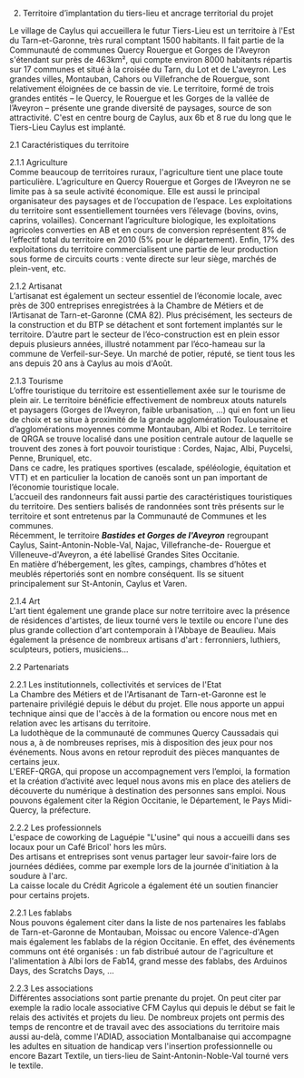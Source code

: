2. Territoire d’implantation du tiers-lieu et ancrage territorial du projet  

Le village de Caylus qui accueillera le futur Tiers-Lieu est un territoire à l'Est du Tarn-et-Garonne, très rural comptant 1500 habitants. Il fait partie de la Communauté de communes Quercy Rouergue et Gorges de l'Aveyron s'étendant sur près de 463km², qui compte environ 8000 habitants répartis sur 17 communes et situé à la croisée du Tarn, du Lot et de L'aveyron. Les grandes villes, Montauban, Cahors ou Villefranche de Rouergue, sont relativement éloignées de ce bassin de vie. Le territoire, formé de trois grandes entités – le Quercy, le Rouergue et les Gorges de la vallée de l’Aveyron – présente une grande diversité de paysages, source de son attractivité.  C'est en centre bourg de Caylus, aux 6b et 8 rue du long que le Tiers-Lieu Caylus est implanté.

2.1 Caractéristiques du territoire  

2.1.1 Agriculture  
Comme beaucoup de territoires ruraux, l'agriculture tient une place toute particulière. L’agriculture en Quercy Rouergue et Gorges de l’Aveyron ne se limite pas à sa seule activité économique. Elle est aussi le principal organisateur des paysages et de l’occupation de l’espace. Les exploitations du territoire sont essentiellement tournées vers l’élevage (bovins, ovins, caprins, volailles). Concernant l’agriculture biologique, les exploitations agricoles converties en AB et en cours de conversion représentent 8% de l’effectif total du territoire en 2010 (5% pour le département). Enfin, 17% des exploitations du territoire commercialisent une partie de leur production sous forme de circuits courts : vente directe sur leur siège, marchés de plein-vent, etc. 

2.1.2 Artisanat  
L’artisanat est également un secteur essentiel de l’économie locale, avec près de 300 entreprises enregistrées à la Chambre de Métiers et de l’Artisanat de Tarn-et-Garonne (CMA 82). Plus précisément, les secteurs de la construction et du BTP se détachent et sont fortement implantés sur le territoire. D’autre part le secteur de l’éco-construction est en plein essor depuis plusieurs années, illustré notamment par l’éco-hameau sur la commune de Verfeil-sur-Seye. Un marché de potier, réputé, se tient tous les ans depuis 20 ans à Caylus au mois d'Août. 

2.1.3 Tourisme  
L’offre touristique du territoire est essentiellement axée sur le tourisme de plein air. Le territoire bénéficie effectivement de nombreux atouts naturels et paysagers (Gorges de l’Aveyron, faible urbanisation, …) qui en font un lieu de choix et se situe à proximité de la grande agglomération Toulousaine et d’agglomérations moyennes comme Montauban, Albi et Rodez. Le territoire de QRGA se trouve localisé dans une position centrale autour de laquelle se trouvent des zones à fort pouvoir touristique : Cordes, Najac, Albi, Puycelsi, Penne, Bruniquel, etc.  
Dans ce cadre, les pratiques sportives (escalade, spéléologie, équitation et VTT) et en particulier la location de canoës sont un pan important de l’économie touristique locale.  
L’accueil des randonneurs fait aussi partie des caractéristiques touristiques du territoire. Des sentiers balisés de randonnées sont très présents sur le territoire et sont entretenus par la Communauté de Communes et les communes.  
Récemment, le territoire ***Bastides et Gorges de l'Aveyron*** regroupant Caylus, Saint-Antonin-Noble-Val, Najac, Villefranche-de- Rouergue et Villeneuve-d'Aveyron, a été labellisé Grandes Sites Occitanie.  
En matière d’hébergement, les gîtes, campings, chambres d’hôtes et meublés répertoriés sont en nombre conséquent. Ils se situent principalement sur St-Antonin, Caylus et Varen.

2.1.4 Art  
L'art tient également une grande place sur notre territoire avec la présence de résidences d'artistes, de lieux tourné vers le textile ou encore l'une des plus grande collection d'art contemporain à l'Abbaye de Beaulieu. Mais également la présence de nombreux artisans d'art : ferronniers, luthiers, sculpteurs, potiers, musiciens...

2.2 Partenariats  

2.2.1 Les institutionnels, collectivités et services de l'Etat   
La Chambre des Métiers et de l'Artisanant de Tarn-et-Garonne est le partenaire privilégié depuis le début du projet. Elle nous apporte un appui technique ainsi que de l'accès à de la formation ou encore nous met en relation avec les artisans du territoire.  
La ludothèque de la communauté de communes Quercy Caussadais qui nous a, à de nombreuses reprises, mis à disposition des jeux pour nos événements. Nous avons en retour reproduit des pièces manquantes de certains jeux.  
L'EREF-QRGA, qui propose un accompagnement vers l’emploi, la formation et la création d’activité avec lequel nous avons mis en place des ateliers de découverte du numérique à destination des personnes sans emploi.
Nous pouvons également citer la Région Occitanie, le Département, le Pays Midi-Quercy, la préfecture.

2.2.2 Les professionnels  
L'espace de coworking de Laguépie "L'usine" qui nous a accueilli dans ses locaux pour un Café Bricol' hors les mûrs.  
Des artisans et entreprises sont venus partager leur savoir-faire lors de journées dédiées, comme par exemple lors de la journée d'initiation à la soudure à l'arc.  
La caisse locale du Crédit Agricole a également été un soutien financier pour certains projets. 

2.2.1 Les fablabs  
Nous pouvons également citer dans la liste de nos partenaires les fablabs de Tarn-et-Garonne de Montauban, Moissac ou encore Valence-d'Agen mais également les fablabs de la région Occitanie. En effet, des événements communs ont été organisés : un fab distribué autour de l'agriculture et l'alimentation à Albi lors de Fab14, grand messe des fablabs, des Arduinos Days, des Scratchs Days, ...  

2.2.3 Les associations  
Différentes associations sont partie prenante du projet. On peut citer par exemple la radio locale associative CFM Caylus qui depuis le début se fait le relais des activités et projets du lieu. De nombreux projets ont permis des temps de rencontre et de travail avec des associations du territoire mais aussi au-delà, comme l'ADIAD, association Montalbanaise qui accompagne les adultes en situation de handicap vers l'insertion professionnelle ou encore Bazart Textile, un tiers-lieu de Saint-Antonin-Noble-Val tourné vers le textile.
